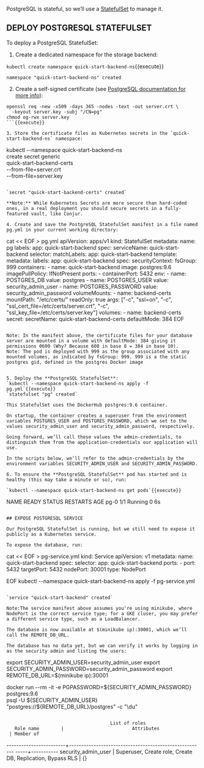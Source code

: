 
PostgreSQL is stateful, so we’ll use a [StatefulSet](https://kubernetes.io/docs/concepts/workloads/controllers/statefulset/) to manage it.

## DEPLOY POSTGRESQL STATEFULSET

To deploy a PostgreSQL StatefulSet:

1. Create a dedicated namespace for the storage backend:

`kubectl create namespace quick-start-backend-ns`{{execute}}

`namespace "quick-start-backend-ns" created`

2. Create a self-signed certificate (see [PostgreSQL documentation for more info](https://www.postgresql.org/docs/9.6/ssl-tcp.html)):

```
openssl req -new -x509 -days 365 -nodes -text -out server.crt \
  -keyout server.key -subj "/CN=pg"
chmod og-rwx server.key
```{{execute}}

3. Store the certificate files as Kubernetes secrets in the `quick-start-backend-ns` namespace:

```
kubectl --namespace quick-start-backend-ns \
  create secret generic \
  quick-start-backend-certs \
  --from-file=server.crt \
  --from-file=server.key
```{{execute}}

`secret "quick-start-backend-certs" created`

**Note:** While Kubernetes Secrets are more secure than hard-coded ones, in a real deployment you should secure secrets in a fully-featured vault, like Conjur.

4. Create and save the PostgreSQL StatefulSet manifest in a file named pg.yml in your current working directory:

```
cat << EOF > pg.yml
apiVersion: apps/v1
kind: StatefulSet
metadata:
  name: pg
  labels:
    app: quick-start-backend
spec:
  serviceName: quick-start-backend
  selector:
    matchLabels:
      app: quick-start-backend
  template:
    metadata:
      labels:
        app: quick-start-backend
    spec:
      securityContext:
        fsGroup: 999
      containers:
      - name: quick-start-backend
        image: postgres:9.6
        imagePullPolicy: IfNotPresent
        ports:
          - containerPort: 5432
        env:
          - name: POSTGRES_DB
            value: postgres
          - name: POSTGRES_USER
            value: security_admin_user
          - name: POSTGRES_PASSWORD
            value: security_admin_password
        volumeMounts:
        - name: backend-certs
          mountPath: "/etc/certs/"
          readOnly: true
        args: ["-c", "ssl=on", "-c", "ssl_cert_file=/etc/certs/server.crt", "-c", "ssl_key_file=/etc/certs/server.key"]
      volumes:
      - name: backend-certs
        secret:
          secretName: quick-start-backend-certs
          defaultMode: 384
EOF
```{{execute}}

Note: In the manifest above, the certificate files for your database server are mounted in a volume with defaultMode: 384 giving it permissions 0600 (Why? Because 600 in base 8 = 384 in base 10).
Note: The pod is deployed with 999 as the group associated with any mounted volumes, as indicated by fsGroup: 999. 999 is a the static postgres gid, defined in the postgres Docker image


5. Deploy the **PostgreSQL StatefulSet**:
`kubectl --namespace quick-start-backend-ns apply -f pg.yml`{{execute}}
`statefulset "pg" created`

This StatefulSet uses the DockerHub postgres:9.6 container.

On startup, the container creates a superuser from the environment variables POSTGRES_USER and POSTGRES_PASSWORD, which we set to the values security_admin_user and security_admin_password, respectively.

Going forward, we’ll call these values the admin-credentials, to distinguish them from the application-credentials our application will use.

In the scripts below, we’ll refer to the admin-credentials by the environment variables SECURITY_ADMIN_USER and SECURITY_ADMIN_PASSWORD.

6. To ensure the **PostgreSQL StatefulSet** pod has started and is healthy (this may take a minute or so), run:

`kubectl --namespace quick-start-backend-ns get pods`{{execute}}

```
NAME      READY     STATUS    RESTARTS   AGE
pg-0      1/1       Running   0          6s
```

## EXPOSE POSTGRESQL SERVICE

Our PostgreSQL StatefulSet is running, but we still need to expose it publicly as a Kubernetes service.

To expose the database, run:

```
cat << EOF > pg-service.yml
kind: Service
apiVersion: v1
metadata:
  name: quick-start-backend
spec:
  selector:
    app: quick-start-backend
  ports:
    - port: 5432
      targetPort: 5432
      nodePort: 30001
  type: NodePort

EOF
kubectl --namespace quick-start-backend-ns  apply -f pg-service.yml
```{{execute}}

`service "quick-start-backend" created`

Note:The service manifest above assumes you're using minikube, where NodePort is the correct service type; for a GKE cluser, you may prefer a different service type, such as a LoadBalancer.

The database is now available at $(minikube ip):30001, which we’ll call the REMOTE_DB_URL.

The database has no data yet, but we can verify it works by logging in as the security admin and listing the users:

```
export SECURITY_ADMIN_USER=security_admin_user
export SECURITY_ADMIN_PASSWORD=security_admin_password
export REMOTE_DB_URL=$(minikube ip):30001

docker run --rm -it -e PGPASSWORD=${SECURITY_ADMIN_PASSWORD} postgres:9.6 \
  psql -U ${SECURITY_ADMIN_USER} "postgres://${REMOTE_DB_URL}/postgres" -c "\du"
```{{execute}}

```
                                          List of roles
       Role name        |                         Attributes                    
     | Member of
------------------------+-------------------------------------------------------
-----+-----------
 security_admin_user    | Superuser, Create role, Create DB, Replication, Bypass
 RLS | {}

```


